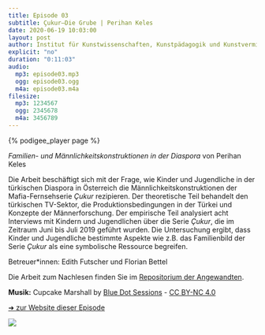 ```yaml
---
title: Episode 03
subtitle: Çukur—Die Grube | Perihan Keles
date: 2020-06-19 10:03:00
layout: post
author: Institut für Kunstwissenschaften, Kunstpädagogik und Kunstvermittlung
explicit: "no"
duration: "0:11:03"
audio:
  mp3: episode03.mp3
  ogg: episode03.ogg
  m4a: episode03.m4a
filesize:
  mp3: 1234567
  ogg: 2345678
  m4a: 3456789
---
```


{% podigee_player page %}

_Familien- und Männlichkeitskonstruktionen in der Diaspora_ von Perihan Keles

Die Arbeit beschäftigt sich mit der Frage, wie Kinder und Jugendliche in der türkischen Diaspora in Österreich die Männlichkeitskonstruktionen der Mafia-Fernsehserie _Çukur_ rezipieren. Der theoretische Teil behandelt den türkischen TV-Sektor, die Produktionsbedingungen in der Türkei und Konzepte der Männerforschung. Der empirische Teil analysiert acht Interviews mit Kindern und Jugendlichen über die Serie _Çukur_, die im Zeitraum Juni bis Juli 2019 geführt wurden. Die Untersuchung ergibt, dass Kinder und Jugendliche bestimmte Aspekte wie z.B. das Familienbild der Serie _Çukur_ als eine symbolische Ressource begreifen.

Betreuer\*innen: Edith Futscher und Florian Bettel

Die Arbeit zum Nachlesen finden Sie im [Repositorium der Angewandten](http://phaidra.bibliothek.uni-ak.ac.at/o:35303).

**Musik:** Cupcake Marshall by [Blue Dot Sessions](https://freemusicarchive.org/music/Blue_Dot_Sessions) - [CC BY-NC 4.0](https://creativecommons.org/licenses/by-nc/4.0/)

[➜ zur Website dieser Episode](https://channel-clayton.uni-ak.ac.at/index.php/cukur-die-grube/)

![](https://channel-clayton.uni-ak.ac.at/wp-content/uploads/2020/06/channelclayton_kopf_small-1024x1024.jpg)
